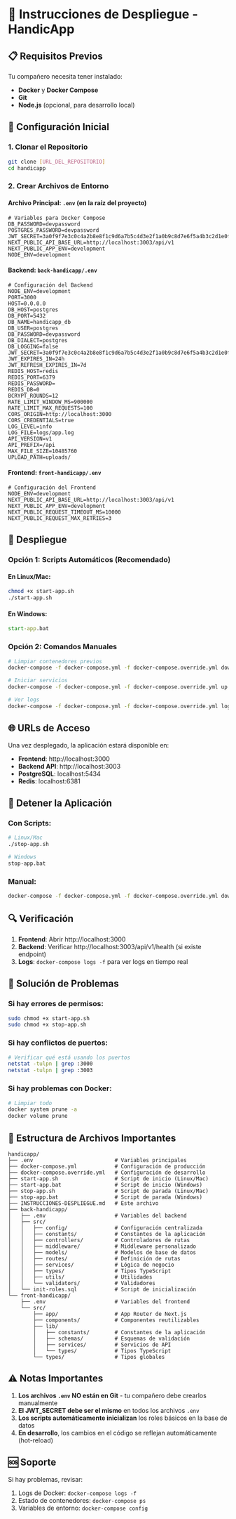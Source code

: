# 🚀 Instrucciones de Despliegue - HandicApp

## 📋 Requisitos Previos

Tu compañero necesita tener instalado:
- **Docker** y **Docker Compose**
- **Git**
- **Node.js** (opcional, para desarrollo local)

## 🔧 Configuración Inicial

### 1. Clonar el Repositorio
```bash
git clone [URL_DEL_REPOSITORIO]
cd handicapp
```

### 2. Crear Archivos de Entorno

#### Archivo Principal: `.env` (en la raíz del proyecto)
```env
# Variables para Docker Compose
DB_PASSWORD=devpassword
POSTGRES_PASSWORD=devpassword
JWT_SECRET=3a0f9f7e3c0c4a2b8e8f1c9d6a7b5c4d3e2f1a0b9c8d7e6f5a4b3c2d1e0f9a8
NEXT_PUBLIC_API_BASE_URL=http://localhost:3003/api/v1
NEXT_PUBLIC_APP_ENV=development
NODE_ENV=development
```

#### Backend: `back-handicapp/.env`
```env
# Configuración del Backend
NODE_ENV=development
PORT=3000
HOST=0.0.0.0
DB_HOST=postgres
DB_PORT=5432
DB_NAME=handicapp_db
DB_USER=postgres
DB_PASSWORD=devpassword
DB_DIALECT=postgres
DB_LOGGING=false
JWT_SECRET=3a0f9f7e3c0c4a2b8e8f1c9d6a7b5c4d3e2f1a0b9c8d7e6f5a4b3c2d1e0f9a8
JWT_EXPIRES_IN=24h
JWT_REFRESH_EXPIRES_IN=7d
REDIS_HOST=redis
REDIS_PORT=6379
REDIS_PASSWORD=
REDIS_DB=0
BCRYPT_ROUNDS=12
RATE_LIMIT_WINDOW_MS=900000
RATE_LIMIT_MAX_REQUESTS=100
CORS_ORIGIN=http://localhost:3000
CORS_CREDENTIALS=true
LOG_LEVEL=info
LOG_FILE=logs/app.log
API_VERSION=v1
API_PREFIX=/api
MAX_FILE_SIZE=10485760
UPLOAD_PATH=uploads/
```

#### Frontend: `front-handicapp/.env`
```env
# Configuración del Frontend
NODE_ENV=development
NEXT_PUBLIC_API_BASE_URL=http://localhost:3003/api/v1
NEXT_PUBLIC_APP_ENV=development
NEXT_PUBLIC_REQUEST_TIMEOUT_MS=10000
NEXT_PUBLIC_REQUEST_MAX_RETRIES=3
```

## 🚀 Despliegue

### Opción 1: Scripts Automáticos (Recomendado)

#### En Linux/Mac:
```bash
chmod +x start-app.sh
./start-app.sh
```

#### En Windows:
```cmd
start-app.bat
```

### Opción 2: Comandos Manuales

```bash
# Limpiar contenedores previos
docker-compose -f docker-compose.yml -f docker-compose.override.yml down -v

# Iniciar servicios
docker-compose -f docker-compose.yml -f docker-compose.override.yml up -d

# Ver logs
docker-compose -f docker-compose.yml -f docker-compose.override.yml logs -f
```

## 🌐 URLs de Acceso

Una vez desplegado, la aplicación estará disponible en:

- **Frontend**: http://localhost:3000
- **Backend API**: http://localhost:3003
- **PostgreSQL**: localhost:5434
- **Redis**: localhost:6381

## 🛑 Detener la Aplicación

### Con Scripts:
```bash
# Linux/Mac
./stop-app.sh

# Windows
stop-app.bat
```

### Manual:
```bash
docker-compose -f docker-compose.yml -f docker-compose.override.yml down -v
```

## 🔍 Verificación

1. **Frontend**: Abrir http://localhost:3000
2. **Backend**: Verificar http://localhost:3003/api/v1/health (si existe endpoint)
3. **Logs**: `docker-compose logs -f` para ver logs en tiempo real

## 🐛 Solución de Problemas

### Si hay errores de permisos:
```bash
sudo chmod +x start-app.sh
sudo chmod +x stop-app.sh
```

### Si hay conflictos de puertos:
```bash
# Verificar qué está usando los puertos
netstat -tulpn | grep :3000
netstat -tulpn | grep :3003
```

### Si hay problemas con Docker:
```bash
# Limpiar todo
docker system prune -a
docker volume prune
```

## 📁 Estructura de Archivos Importantes

```
handicapp/
├── .env                          # Variables principales
├── docker-compose.yml            # Configuración de producción
├── docker-compose.override.yml   # Configuración de desarrollo
├── start-app.sh                  # Script de inicio (Linux/Mac)
├── start-app.bat                 # Script de inicio (Windows)
├── stop-app.sh                   # Script de parada (Linux/Mac)
├── stop-app.bat                  # Script de parada (Windows)
├── INSTRUCCIONES-DESPLIEGUE.md   # Este archivo
├── back-handicapp/
│   ├── .env                      # Variables del backend
│   ├── src/
│   │   ├── config/               # Configuración centralizada
│   │   ├── constants/            # Constantes de la aplicación
│   │   ├── controllers/          # Controladores de rutas
│   │   ├── middleware/           # Middleware personalizado
│   │   ├── models/               # Modelos de base de datos
│   │   ├── routes/               # Definición de rutas
│   │   ├── services/             # Lógica de negocio
│   │   ├── types/                # Tipos TypeScript
│   │   ├── utils/                # Utilidades
│   │   └── validators/           # Validadores
│   └── init-roles.sql            # Script de inicialización
└── front-handicapp/
    ├── .env                      # Variables del frontend
    └── src/
        ├── app/                  # App Router de Next.js
        ├── components/           # Componentes reutilizables
        ├── lib/
        │   ├── constants/        # Constantes de la aplicación
        │   ├── schemas/          # Esquemas de validación
        │   ├── services/         # Servicios de API
        │   └── types/            # Tipos TypeScript
        └── types/                # Tipos globales
```

## ⚠️ Notas Importantes

1. **Los archivos `.env` NO están en Git** - tu compañero debe crearlos manualmente
2. **El JWT_SECRET debe ser el mismo** en todos los archivos `.env`
3. **Los scripts automáticamente inicializan** los roles básicos en la base de datos
4. **En desarrollo**, los cambios en el código se reflejan automáticamente (hot-reload)

## 🆘 Soporte

Si hay problemas, revisar:
1. Logs de Docker: `docker-compose logs -f`
2. Estado de contenedores: `docker-compose ps`
3. Variables de entorno: `docker-compose config`

